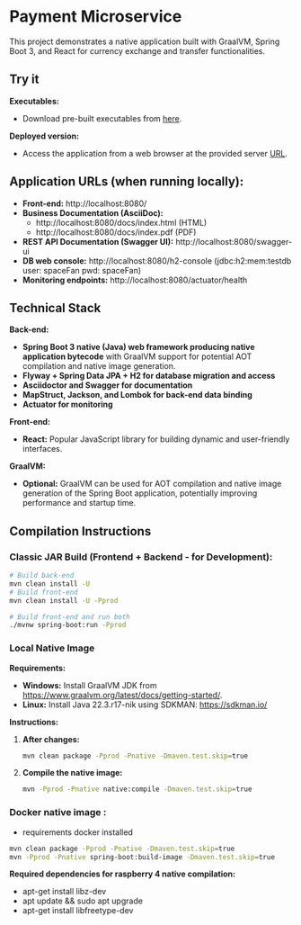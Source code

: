 # Payment Microservice

This project demonstrates a native application built with GraalVM, Spring Boot 3, and React for currency exchange and transfer functionalities.

## Try it
**Executables:**

* Download pre-built executables from [here](https://drive.google.com/drive/folders/1C2MaGHbeWRAo40la6neMqcKMGIk-WT9s?usp=drive_link).

**Deployed version:**

* Access the application from a web browser at the provided server [URL](https://payment.daveinthecloud.wiki/).

## Application URLs (when running locally):

* **Front-end:** http://localhost:8080/
* **Business Documentation (AsciiDoc):**
    * http://localhost:8080/docs/index.html (HTML)
    * http://localhost:8080/docs/index.pdf (PDF)
* **REST API Documentation (Swagger UI):** http://localhost:8080/swagger-ui
* **DB web console:** http://localhost:8080/h2-console (jdbc:h2:mem:testdb  user: spaceFan pwd: spaceFan)
* **Monitoring endpoints:** http://localhost:8080/actuator/health

## Technical Stack

**Back-end:**

* **Spring Boot 3 native (Java) web framework producing native application bytecode** with GraalVM support for potential AOT compilation and native image generation.
* **Flyway + Spring Data JPA + H2 for database migration and access**
* **Asciidoctor and Swagger for documentation**
* **MapStruct, Jackson, and Lombok for back-end data binding**
* **Actuator for monitoring**

**Front-end:**

* **React:** Popular JavaScript library for building dynamic and user-friendly interfaces.

**GraalVM:**

* **Optional:** GraalVM can be used for AOT compilation and native image generation of the Spring Boot application, potentially improving performance and startup time.

## Compilation Instructions

### Classic JAR Build (Frontend + Backend - for Development):

```bash
# Build back-end
mvn clean install -U
# Build front-end
mvn clean install -U -Pprod

# Build front-end and run both
./mvnw spring-boot:run -Pprod
```

### Local Native Image

**Requirements:**

* **Windows:** Install GraalVM JDK from https://www.graalvm.org/latest/docs/getting-started/.
* **Linux:** Install Java 22.3.r17-nik using SDKMAN: https://sdkman.io/

**Instructions:**

1. **After changes:**
    ```bash
    mvn clean package -Pprod -Pnative -Dmaven.test.skip=true
    ```

2. **Compile the native image:**
    ```bash
    mvn -Pprod -Pnative native:compile -Dmaven.test.skip=true
    ```

### Docker native image :
* requirements docker installed

```bash
mvn clean package -Pprod -Pnative -Dmaven.test.skip=true
mvn -Pprod -Pnative spring-boot:build-image -Dmaven.test.skip=true
```

**Required dependencies for raspberry 4 native compilation:**
* apt-get install libz-dev
* apt update && sudo apt upgrade
* apt-get install libfreetype-dev
